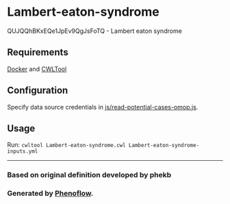 # Lambert-eaton-syndrome

QUJQQhBKxEQe1JpEv9QgJsFoTQ - Lambert eaton syndrome

## Requirements

[Docker](https://docs.docker.com/install/) and [CWLTool](https://github.com/common-workflow-language/cwltool#install)

## Configuration

Specify data source credentials in [js/read-potential-cases-omop.js](js/read-potential-cases-omop.js).

## Usage

Run: `cwltool Lambert-eaton-syndrome.cwl Lambert-eaton-syndrome-inputs.yml`

***

### Based on original definition developed by phekb
### Generated by [Phenoflow](https://kclhi.org/phenoflow).
